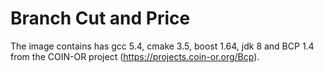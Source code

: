 # Branch Cut and Price

The image contains has gcc 5.4, cmake 3.5, boost 1.64, jdk 8 and BCP 1.4 from the COIN-OR project (https://projects.coin-or.org/Bcp).
